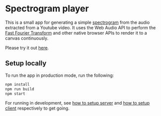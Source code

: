 # Spectrogram player

This is a small app for generating a simple [spectrogram](https://en.wikipedia.org/wiki/Spectrogram) from the audio extracted from a Youtube video. It uses the Web Audio API to perform the [Fast Fourier Transform](https://en.wikipedia.org/wiki/Fast_Fourier_transform) and other native browser APIs to render it to a canvas continuously.

Please try it out [here](http://spectrogram.mathoglu.com).

## Setup locally

To run the app in production mode, run the following:

```bash
npm install
npm run build
npm start
```

For running in development, see [how to setup server](./server/README.md) and [how to setup client](./client/README.md) respectively to get going.
